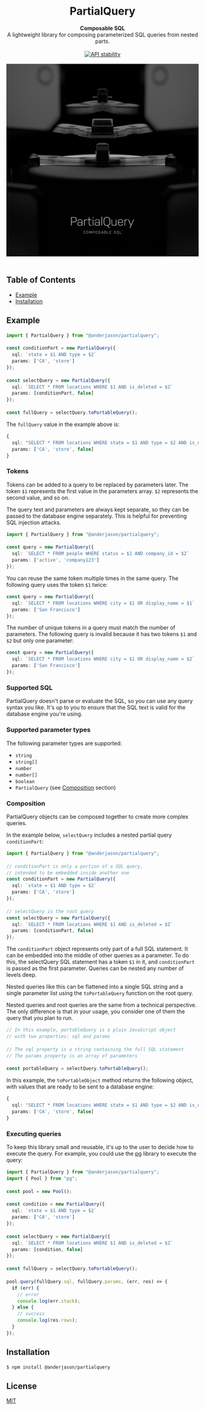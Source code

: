 <h1 align="center">PartialQuery</h1>

<div align="center">
  <strong>Composable SQL</strong>
</div>
<div align="center">
  A lightweight library for composing parameterized SQL queries from nested parts.
</div>

<br />

<div align="center">
  <!-- Stability -->
  <a href="https://nodejs.org/api/documentation.html#documentation_stability_index">
    <img src="https://img.shields.io/badge/stability-experimental-orange.svg?style=flat-square"
      alt="API stability" />
  </a>
</div>

<br />

<div align="center">
<img src="docs/images/partialquery2.jpg?raw=true" alt="Project image" />
</div>

<br />

## Table of Contents

- [Example](#example)
- [Installation](#installation)

## Example

```typescript
import { PartialQuery } from "@anderjason/partialquery";

const conditionPart = new PartialQuery({
  sql: `state = $1 AND type = $2`
  params: ['CA', 'store']
});

const selectQuery = new PartialQuery({
  sql: `SELECT * FROM locations WHERE $1 AND is_deleted = $2`
  params: [conditionPart, false]
});

const fullQuery = selectQuery.toPortableQuery();
```

The `fullQuery` value in the example above is:

```typescript
{
  sql: "SELECT * FROM locations WHERE state = $1 AND type = $2 AND is_deleted = $3",
  params: ['CA', 'store', false]
}
```

### Tokens

Tokens can be added to a query to be replaced by parameters later. The token `$1` represents the first value in the parameters array. `$2` represents the second value, and so on.

The query text and parameters are always kept separate, so they can be passed to the database engine separately. This is helpful for preventing SQL injection attacks.

```typescript
import { PartialQuery } from "@anderjason/partialquery";

const query = new PartialQuery({
  sql: `SELECT * FROM people WHERE status = $1 AND company_id = $2`
  params: ['active', 'company123']
});
```

You can reuse the same token multiple times in the same query. The following query uses the token `$1` twice:

```typescript
const query = new PartialQuery({
  sql: `SELECT * FROM locations WHERE city = $1 OR display_name = $1`
  params: ['San Francisco']
});
```

The number of unique tokens in a query must match the number of parameters. The following query is invalid because it has two tokens `$1` and `$2` but only one parameter:

```typescript
const query = new PartialQuery({
  sql: `SELECT * FROM locations WHERE city = $1 OR display_name = $2`
  params: ['San Francisco']
});
```

### Supported SQL

PartialQuery doesn't parse or evaluate the SQL, so you can use any query syntax you like. It's up to you to ensure that the SQL text is valid for the database engine you're using.

### Supported parameter types

The following parameter types are supported:

- `string`
- `string[]`
- `number`
- `number[]`
- `boolean`
- `PartialQuery` (see [Composition](#composition) section)

### Composition

PartialQuery objects can be composed together to create more complex queries.

In the example below, `selectQuery` includes a nested partial query `conditionPart`:

```typescript
import { PartialQuery } from "@anderjason/partialquery";

// conditionPart is only a portion of a SQL query,
// intended to be embedded inside another one
const conditionPart = new PartialQuery({
  sql: `state = $1 AND type = $2`
  params: ['CA', 'store']
});

// selectQuery is the root query
const selectQuery = new PartialQuery({
  sql: `SELECT * FROM locations WHERE $1 AND is_deleted = $2`
  params: [conditionPart, false]
});
```

The `conditionPart` object represents only part of a full SQL statement. It can be embedded into the middle of other queries as a parameter. To do this, the selectQuery SQL statement has a token `$1` in it, and `conditionPart` is passed as the first parameter. Queries can be nested any number of levels deep.

Nested queries like this can be flattened into a single SQL string and a single parameter list using the `toPortableQuery` function on the root query.

Nested queries and root queries are the same from a technical perspective. The only difference is that in your usage, you consider one of them the query that you plan to run.

```typescript
// In this example, portableQuery is a plain JavaScript object
// with two properties: sql and params

// The sql property is a string containing the full SQL statement
// The params property is an array of parameters

const portableQuery = selectQuery.toPortableQuery();
```

In this example, the `toPortableObject` method returns the following object, with values that are ready to be sent to a database engine:

```typescript
{
  sql: "SELECT * FROM locations WHERE state = $1 AND type = $2 AND is_deleted = $3",
  params: ['CA', 'store', false]
}
```

### Executing queries

To keep this library small and reusable, it's up to the user to decide how to execute the query. For example, you could use the [pg](https://www.npmjs.com/package/pg) library to execute the query:

```typescript
import { PartialQuery } from "@anderjason/partialquery";
import { Pool } from "pg";

const pool = new Pool();

const condition = new PartialQuery({
  sql: `state = $1 AND type = $2`
  params: ['CA', 'store']
});

const selectQuery = new PartialQuery({
  sql: `SELECT * FROM locations WHERE $1 AND is_deleted = $2`
  params: [condition, false]
});

const fullQuery = selectQuery.toPortableQuery();

pool.query(fullQuery.sql, fullQuery.params, (err, res) => {
  if (err) {
    // error
    console.log(err.stack);
  } else {
    // success
    console.log(res.rows);
  }
});
```

## Installation

```sh
$ npm install @anderjason/partialquery
```

## License

[MIT](https://tldrlegal.com/license/mit-license)
